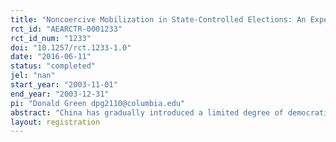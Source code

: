 ```yaml
---
title: "Noncoercive Mobilization in State-Controlled Elections: An Experimental Study in Beijing"
rct_id: "AEARCTR-0001233"
rct_id_num: "1233"
doi: "10.1257/rct.1233-1.0"
date: "2016-06-11"
status: "completed"
jel: "nan"
start_year: "2003-11-01"
end_year: "2003-12-31"
pi: "Donald Green dpg2110@columbia.edu"
abstract: "China has gradually introduced a limited degree of democratization to its system of local governance, permitting self-nominated candidates for People’s Congress to campaign on their own behalf. Liberalization of elections has also meant that voters are less likely to be coerced into voting by their work groups. What are the likely consequences of liberalization for voter turnout rates in the future? The authors examine the effects of a noncoercive get-out-the-vote drive in one of the most highly liberalized electoral districts in China. A field experiment was conducted in a Peking University precinct during the 2003 election. Thousands of student voters were randomly assigned to control and treatment groups, the latter receiving encouragement to participate through door-to-door canvassing. These noncoercive mobilization efforts are found to be highly effective in raising voter turnout, suggesting that tactics used in open electoral systems may buoy voter turnout rates even as coercive mobilization tactics disappear."
layout: registration
---
```


